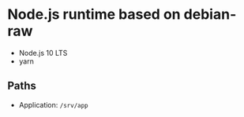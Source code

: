 Node.js runtime based on debian-raw
=======================================

* Node.js 10 LTS
* yarn

## Paths ##

* Application: `/srv/app`
